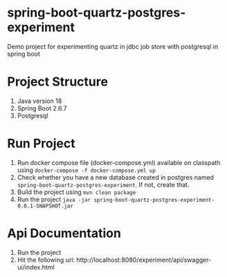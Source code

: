 # spring-boot-quartz-postgres-experiment
Demo project for experimenting quartz in jdbc job store with postgresql in spring boot

# Project Structure
1. Java version 18
2. Spring Boot 2.6.7
3. Postgresql

# Run Project
1. Run docker compose file (docker-compose.yml) available on classpath using `docker-compose -f docker-compose.yml up`
2. Check whether you have a new database created in postgres named `spring-boot-quartz-postgres-experiment`. If not, create that.
3. Build the project using `mvn clean package`
4. Run the project `java -jar spring-boot-quartz-postgres-experiment-0.0.1-SNAPSHOT.jar`

# Api Documentation
1. Run the project
2. Hit the following url: http://localhost:8080/experiment/api/swagger-ui/index.html
